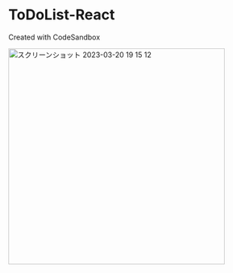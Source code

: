 # ToDoList-React
Created with CodeSandbox

<img width="429" alt="スクリーンショット 2023-03-20 19 15 12" src="https://user-images.githubusercontent.com/115054912/226310439-b1187cd9-2b20-4c7c-88d8-62685a252bcb.png">
